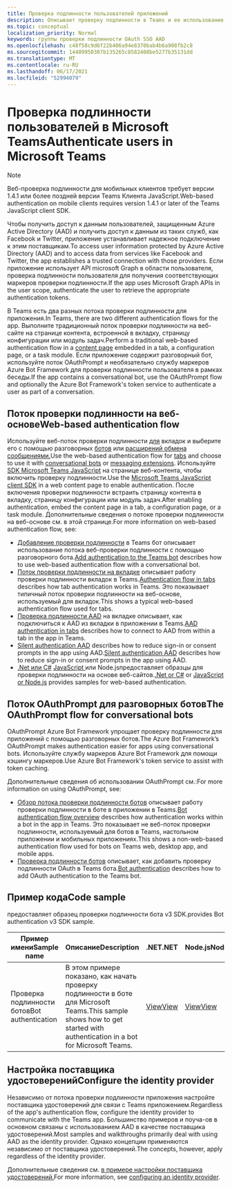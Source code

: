 ```yaml
---
title: Проверка подлинности пользователей приложений
description: Описывает проверку подлинности в Teams и ее использование в приложениях
ms.topic: conceptual
localization_priority: Normal
keywords: группы проверки подлинности OAuth SSO AAD
ms.openlocfilehash: c48f58c9d6f22b406a94e8370bab4b6a908fb2c8
ms.sourcegitcommit: 14409950307b135265c8582408be5277b35131dd
ms.translationtype: MT
ms.contentlocale: ru-RU
ms.lasthandoff: 06/17/2021
ms.locfileid: "52994079"
---
```

# <a name="authenticate-users-in-microsoft-teams"></a><span data-ttu-id="39369-104">Проверка подлинности пользователей в Microsoft Teams</span><span class="sxs-lookup"><span data-stu-id="39369-104">Authenticate users in Microsoft Teams</span></span>

> [!Note]
> <span data-ttu-id="39369-105">Веб-проверка подлинности для мобильных клиентов требует версии 1.4.1 или более поздней версии Teams Клиента JavaScript.</span><span class="sxs-lookup"><span data-stu-id="39369-105">Web-based authentication on mobile clients requires version 1.4.1 or later of the Teams JavaScript client SDK.</span></span>

<span data-ttu-id="39369-106">Чтобы получить доступ к данным пользователей, защищенным Azure Active Directory (AAD) и получить доступ к данным из таких служб, как Facebook и Twitter, приложение устанавливает надежное подключение к этим поставщикам.</span><span class="sxs-lookup"><span data-stu-id="39369-106">To access user information protected by Azure Active Directory (AAD) and to access data from services like Facebook and Twitter, the app establishes a trusted connection with those providers.</span></span> <span data-ttu-id="39369-107">Если приложение использует API microsoft Graph в области пользователя, проверка подлинности пользователя для получения соответствующих маркеров проверки подлинности.</span><span class="sxs-lookup"><span data-stu-id="39369-107">If the app uses Microsoft Graph APIs in the user scope, authenticate the user to retrieve the appropriate authentication tokens.</span></span>

<span data-ttu-id="39369-108">В Teams есть два разных потока проверки подлинности для приложения.</span><span class="sxs-lookup"><span data-stu-id="39369-108">In Teams, there are two different authentication flows for the app.</span></span> <span data-ttu-id="39369-109">Выполните традиционный поток проверки [](~/tabs/how-to/create-tab-pages/content-page.md) подлинности на веб-сайте на странице контента, встроенной в вкладку, страницу конфигурации или модуль задач.</span><span class="sxs-lookup"><span data-stu-id="39369-109">Perform a traditional web-based authentication flow in a [content page](~/tabs/how-to/create-tab-pages/content-page.md) embedded in a tab, a configuration page, or a task module.</span></span> <span data-ttu-id="39369-110">Если приложение содержит разговорный бот, используйте поток OAuthPrompt и необязательно службу маркеров Azure Bot Framework для проверки подлинности пользователя в рамках беседы.</span><span class="sxs-lookup"><span data-stu-id="39369-110">If the app contains a conversational bot, use the OAuthPrompt flow and optionally the Azure Bot Framework's token service to authenticate a user as part of a conversation.</span></span>

## <a name="web-based-authentication-flow"></a><span data-ttu-id="39369-111">Поток проверки подлинности на веб-основе</span><span class="sxs-lookup"><span data-stu-id="39369-111">Web-based authentication flow</span></span>

<span data-ttu-id="39369-112">Используйте веб-поток проверки подлинности [для](~/tabs/what-are-tabs.md) вкладок и выберите его с помощью разговорных [ботов](~/bots/what-are-bots.md) или [расширений обмена сообщениями.](~/messaging-extensions/what-are-messaging-extensions.md)</span><span class="sxs-lookup"><span data-stu-id="39369-112">Use the web-based authentication flow for [tabs](~/tabs/what-are-tabs.md) and choose to use it with [conversational bots](~/bots/what-are-bots.md) or [messaging extensions](~/messaging-extensions/what-are-messaging-extensions.md).</span></span> <span data-ttu-id="39369-113">Используйте [SDK Microsoft Teams JavaScript](/javascript/api/overview/msteams-client) на странице веб-контента, чтобы включить проверку подлинности.</span><span class="sxs-lookup"><span data-stu-id="39369-113">Use the [Microsoft Teams JavaScript client SDK](/javascript/api/overview/msteams-client) in a web content page to enable authentication.</span></span> <span data-ttu-id="39369-114">После включения проверки подлинности встраить страницу контента в вкладку, страницу конфигурации или модуль задач.</span><span class="sxs-lookup"><span data-stu-id="39369-114">After enabling authentication, embed the content page in a tab, a configuration page, or a task module.</span></span> <span data-ttu-id="39369-115">Дополнительные сведения о потоке проверки подлинности на веб-основе см. в этой странице.</span><span class="sxs-lookup"><span data-stu-id="39369-115">For more information on web-based authentication flow, see:</span></span>

* <span data-ttu-id="39369-116">[Добавление проверки подлинности](~/bots/how-to/authentication/add-authentication.md) в Teams бот описывает использование потока веб-проверки подлинности с помощью разговорного бота.</span><span class="sxs-lookup"><span data-stu-id="39369-116">[Add authentication to the Teams bot](~/bots/how-to/authentication/add-authentication.md) describes how to use web-based authentication flow with a conversational bot.</span></span>
* <span data-ttu-id="39369-117">[Поток проверки подлинности на вкладке](~/tabs/how-to/authentication/auth-flow-tab.md) описывает работу проверки подлинности вкладок в Teams.</span><span class="sxs-lookup"><span data-stu-id="39369-117">[Authentication flow in tabs](~/tabs/how-to/authentication/auth-flow-tab.md) describes how tab authentication works in Teams.</span></span> <span data-ttu-id="39369-118">Это показывает типичный поток проверки подлинности на веб-основе, используемый для вкладок.</span><span class="sxs-lookup"><span data-stu-id="39369-118">This shows a typical web-based authentication flow used for tabs.</span></span>
* <span data-ttu-id="39369-119">[Проверка подлинности AAD](~/tabs/how-to/authentication/auth-tab-AAD.md) на вкладке описывает, как подключиться к AAD из вкладки в приложении в Teams.</span><span class="sxs-lookup"><span data-stu-id="39369-119">[AAD authentication in tabs](~/tabs/how-to/authentication/auth-tab-AAD.md) describes how to connect to AAD from within a tab in the app in Teams.</span></span>
* <span data-ttu-id="39369-120">[Silent authentication AAD](~/tabs/how-to/authentication/auth-silent-AAD.md) describes how to reduce sign-in or consent prompts in the app using AAD.</span><span class="sxs-lookup"><span data-stu-id="39369-120">[Silent authentication AAD](~/tabs/how-to/authentication/auth-silent-AAD.md) describes how to reduce sign-in or consent prompts in the app using AAD.</span></span>
* <span data-ttu-id="39369-121">[.Net или C#](https://github.com/OfficeDev/microsoft-teams-sample-complete-csharp) [JavaScript ](https://github.com/OfficeDev/microsoft-teams-sample-complete-node) или Node.jsпредоставляет образцы для проверки подлинности на основе веб-сайтов.</span><span class="sxs-lookup"><span data-stu-id="39369-121">[.Net or C#](https://github.com/OfficeDev/microsoft-teams-sample-complete-csharp) or [JavaScript or Node.js](https://github.com/OfficeDev/microsoft-teams-sample-complete-node) provides samples for web-based authentication.</span></span>

## <a name="the-oauthprompt-flow-for-conversational-bots"></a><span data-ttu-id="39369-122">Поток OAuthPrompt для разговорных ботов</span><span class="sxs-lookup"><span data-stu-id="39369-122">The OAuthPrompt flow for conversational bots</span></span>

<span data-ttu-id="39369-123">OAuthPrompt Azure Bot Framework упрощает проверку подлинности для приложений с помощью разговорных ботов.</span><span class="sxs-lookup"><span data-stu-id="39369-123">The Azure Bot Framework’s OAuthPrompt makes authentication easier for apps using conversational bots.</span></span> <span data-ttu-id="39369-124">Используйте службу маркеров Azure Bot Framework для помощи кэшингу маркеров.</span><span class="sxs-lookup"><span data-stu-id="39369-124">Use Azure Bot Framework's token service to assist with token caching.</span></span>

<span data-ttu-id="39369-125">Дополнительные сведения об использовании OAuthPrompt см.:</span><span class="sxs-lookup"><span data-stu-id="39369-125">For more information on using OAuthPrompt, see:</span></span>

* <span data-ttu-id="39369-126">[Обзор потока проверки подлинности ботов](~/bots/how-to/authentication/auth-flow-bot.md) описывает работу проверки подлинности в боте в приложении в Teams.</span><span class="sxs-lookup"><span data-stu-id="39369-126">[Bot authentication flow overview](~/bots/how-to/authentication/auth-flow-bot.md) describes how authentication works within a bot in the app in Teams.</span></span> <span data-ttu-id="39369-127">Это показывает не веб-поток проверки подлинности, используемый для ботов в Teams, настольном приложении и мобильных приложениях.</span><span class="sxs-lookup"><span data-stu-id="39369-127">This shows a non-web-based authentication flow used for bots on Teams web, desktop app, and mobile apps.</span></span>
* <span data-ttu-id="39369-128">[Проверка подлинности ботов](~/bots/how-to/authentication/add-authentication.md) описывает, как добавить проверку подлинности OAuth в Teams бота.</span><span class="sxs-lookup"><span data-stu-id="39369-128">[Bot authentication](~/bots/how-to/authentication/add-authentication.md) describes how to add OAuth authentication to the Teams bot.</span></span>

## <a name="code-sample"></a><span data-ttu-id="39369-129">Пример кода</span><span class="sxs-lookup"><span data-stu-id="39369-129">Code sample</span></span>

<span data-ttu-id="39369-130">предоставляет образец проверки подлинности бота v3 SDK.</span><span class="sxs-lookup"><span data-stu-id="39369-130">provides Bot authentication v3 SDK sample.</span></span>

| <span data-ttu-id="39369-131">**Пример имени**</span><span class="sxs-lookup"><span data-stu-id="39369-131">**Sample name**</span></span> | <span data-ttu-id="39369-132">**Описание**</span><span class="sxs-lookup"><span data-stu-id="39369-132">**Description**</span></span> | <span data-ttu-id="39369-133">**.NET**</span><span class="sxs-lookup"><span data-stu-id="39369-133">**.NET**</span></span> | <span data-ttu-id="39369-134">**Node.js**</span><span class="sxs-lookup"><span data-stu-id="39369-134">**Node.js**</span></span> | <span data-ttu-id="39369-135">**Python**</span><span class="sxs-lookup"><span data-stu-id="39369-135">**Python**</span></span> |
|---------------|------------|------------|-------------|---------------|
| <span data-ttu-id="39369-136">Проверка подлинности ботов</span><span class="sxs-lookup"><span data-stu-id="39369-136">Bot authentication</span></span> | <span data-ttu-id="39369-137">В этом примере показано, как начать проверку подлинности в боте для Microsoft Teams.</span><span class="sxs-lookup"><span data-stu-id="39369-137">This sample shows how to get started with authentication in a bot for Microsoft Teams.</span></span> | [<span data-ttu-id="39369-138">View</span><span class="sxs-lookup"><span data-stu-id="39369-138">View</span></span>](https://github.com/microsoft/BotBuilder-Samples/tree/master/samples/csharp_dotnetcore/46.teams-auth) | [<span data-ttu-id="39369-139">View</span><span class="sxs-lookup"><span data-stu-id="39369-139">View</span></span>](https://github.com/microsoft/BotBuilder-Samples/tree/master/samples/javascript_nodejs/46.teams-auth) | [<span data-ttu-id="39369-140">View</span><span class="sxs-lookup"><span data-stu-id="39369-140">View</span></span>](https://github.com/microsoft/BotBuilder-Samples/tree/main/samples/python/46.teams-auth) |

## <a name="configure-the-identity-provider"></a><span data-ttu-id="39369-141">Настройка поставщика удостоверений</span><span class="sxs-lookup"><span data-stu-id="39369-141">Configure the identity provider</span></span>

<span data-ttu-id="39369-142">Независимо от потока проверки подлинности приложения настройте поставщика удостоверений для связи с Teams приложением.</span><span class="sxs-lookup"><span data-stu-id="39369-142">Regardless of the app's authentication flow, configure the identity provider to communicate with the Teams app.</span></span> <span data-ttu-id="39369-143">Большинство примеров и поуча-ов в основном связаны с использованием AAD в качестве поставщика удостоверений.</span><span class="sxs-lookup"><span data-stu-id="39369-143">Most samples and walkthroughs primarily deal with using AAD as the identity provider.</span></span> <span data-ttu-id="39369-144">Однако концепции применяются независимо от поставщика удостоверений.</span><span class="sxs-lookup"><span data-stu-id="39369-144">The concepts, however, apply regardless of the identity provider.</span></span>

<span data-ttu-id="39369-145">Дополнительные сведения см. [в примере настройки поставщика удостоверений.](~/concepts/authentication/configure-identity-provider.md)</span><span class="sxs-lookup"><span data-stu-id="39369-145">For more information, see [configuring an identity provider](~/concepts/authentication/configure-identity-provider.md).</span></span>
